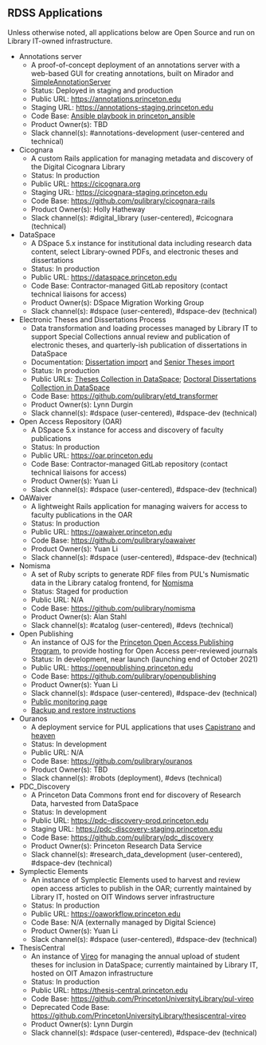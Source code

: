## RDSS Applications
Unless otherwise noted, all applications below are Open Source and run on Library IT-owned infrastructure.
* Annotations server
  * A proof-of-concept deployment of an annotations server with a web-based GUI for creating annotations, built on Mirador and [SimpleAnnotationServer](https://github.com/glenrobson/SimpleAnnotationServer)
  * Status: Deployed in staging and production
  * Public URL: https://annotations.princeton.edu
  * Staging URL: https://annotations-staging.princeton.edu
  * Code Base: [Ansible playbook in princeton_ansible](https://github.com/pulibrary/princeton_ansible/blob/main/playbooks/annotations_production.yml)
  * Product Owner(s): TBD
  * Slack channel(s): #annotations-development (user-centered and technical)
* Cicognara
  * A custom Rails application for managing metadata and discovery of the Digital Cicognara Library
  * Status: In production
  * Public URL: https://cicognara.org
  * Staging URL: https://cicognara-staging.princeton.edu
  * Code Base: https://github.com/pulibrary/cicognara-rails
  * Product Owner(s): Holly Hatheway
  * Slack channel(s): #digital_library (user-centered), #cicognara (technical)
* DataSpace
  * A DSpace 5.x instance for institutional data including research data content, select Library-owned PDFs, and electronic theses and dissertations
  * Status: In production
  * Public URL: https://dataspace.princeton.edu
  * Code Base: Contractor-managed GitLab repository (contact technical liaisons for access)
  * Product Owner(s): DSpace Migration Working Group
  * Slack channel(s): #dspace (user-centered), #dspace-dev (technical)
* Electronic Theses and Dissertations Process
  * Data transformation and loading processes managed by Library IT to support Special Collections annual review and publication of electronic theses, and quarterly-ish publication of dissertations in DataSpace
  * Documentation: [Dissertation import](https://pulibrary.github.io/etd_transformer/process-dissertations.html) and [Senior Theses import](https://pulibrary.github.io/etd_transformer/process-theses.html)
  * Status: In production
  * Public URLs: [Theses Collection in DataSpace](https://dataspace.princeton.edu/handle/88435/dsp019c67wm88m); [Doctoral Dissertations Collection in DataSpace](https://dataspace.princeton.edu/handle/88435/dsp01td96k251d)
  * Code Base: https://github.com/pulibrary/etd_transformer
  * Product Owner(s): Lynn Durgin
  * Slack channel(s): #dspace (user-centered), #dspace-dev (technical)
* Open Access Repository (OAR)
  * A DSpace 5.x instance for access and discovery of faculty publications
  * Status: In production
  * Public URL: https://oar.princeton.edu
  * Code Base: Contractor-managed GitLab repository (contact technical liaisons for access)
  * Product Owner(s): Yuan Li
  * Slack channel(s): #dspace (user-centered), #dspace-dev (technical)
* OAWaiver
  * A lightweight Rails application for managing waivers for access to faculty publications in the OAR
  * Status: In production
  * Public URL: https://oawaiver.princeton.edu
  * Code Base: https://github.com/pulibrary/oawaiver
  * Product Owner(s): Yuan Li
  * Slack channel(s): #dspace (user-centered), #dspace-dev (technical)
* Nomisma
  * A set of Ruby scripts to generate RDF files from PUL's Numismatic data in the Library catalog frontend, for [Nomisma](http://nomisma.org/)
  * Status: Staged for production
  * Public URL: N/A
  * Code Base: https://github.com/pulibrary/nomisma
  * Product Owner(s): Alan Stahl
  * Slack channel(s): #catalog (user-centered), #devs (technical)
* Open Publishing
  * An instance of OJS for the [Princeton Open Access Publishing Program](https://library.princeton.edu/services/open-access-publishing-program), to provide hosting for Open Access peer-reviewed journals
  * Status: In development, near launch (launching end of October 2021)
  * Public URL: https://openpublishing.princeton.edu
  * Code Base: https://github.com/pulibrary/openpublishing
  * Product Owner(s): Yuan Li
  * Slack channel(s): #dspace (user-centered), #dspace-dev (technical)
  * [Public monitoring page](https://0f636d4c-7961-4c35-aece-0e58925491bd.site.hbuptime.com/)
  * [Backup and restore instructions](ojs.md)
* Ouranos
  * A deployment service for PUL applications that uses [Capistrano](https://capistranorb.com/) and [heaven](https://github.com/atmos/heaven)
  * Status: In development
  * Public URL: N/A
  * Code Base: https://github.com/pulibrary/ouranos
  * Product Owner(s): TBD
  * Slack channel(s): #robots (deployment), #devs (technical)
* PDC_Discovery
  * A Princeton Data Commons front end for discovery of Research Data, harvested from DataSpace
  * Status: In development
  * Public URL: https://pdc-discovery-prod.princeton.edu
  * Staging URL: https://pdc-discovery-staging.princeton.edu
  * Code Base: https://github.com/pulibrary/pdc_discovery
  * Product Owner(s): Princeton Research Data Service
  * Slack channel(s): #research_data_development (user-centered), #dspace-dev (technical)
* Symplectic Elements
  * An instance of Symplectic Elements used to harvest and review open access articles to publish in the OAR; currently maintained by Library IT, hosted on OIT Windows server infrastructure
  * Status: In production
  * Public URL: https://oaworkflow.princeton.edu
  * Code Base: N/A (externally managed by Digital Science)
  * Product Owner(s): Yuan Li
  * Slack channel(s): #dspace (user-centered), #dspace-dev (technical)
* ThesisCentral
  * An instance of [Vireo](https://github.com/TexasDigitalLibrary/Vireo) for managing the annual upload of student theses for inclusion in DataSpace; currently maintained by Library IT, hosted on OIT Amazon infrastructure
  * Status: In production
  * Public URL: https://thesis-central.princeton.edu
  * Code Base: https://github.com/PrincetonUniversityLibrary/pul-vireo
  * Deprecated Code Base: https://github.com/PrincetonUniversityLibrary/thesiscentral-vireo
  * Product Owner(s): Lynn Durgin
  * Slack channel(s): #dspace (user-centered), #dspace-dev (technical)
